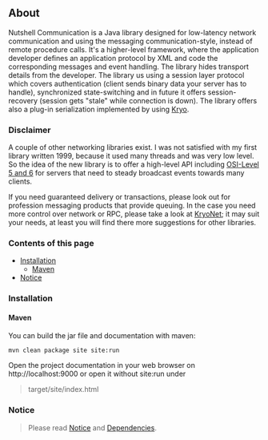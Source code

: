 ## About

Nutshell Communication is a Java library designed for low-latency network communication and using the messaging communication-style, instead of remote procedure calls. It's a higher-level framework, where the application developer defines an application protocol by XML and code the corresponding messages and event handling. The library hides transport details from the developer. The library us using a session layer protocol which covers authentication (client sends binary data your server has to handle), synchronized state-switching and in future it offers session-recovery (session gets "stale" while connection is down). The library offers also a plug-in serialization implemented by using [Kryo](https://github.com/EsotericSoftware/kryo).

### Disclaimer

A couple of other networking libraries exist. I was not satisfied with my first library written 1999, because it used many threads and was very low level. 
So the idea of the new library is to offer a high-level API including [OSI-Level 5 and 6](http://en.wikipedia.org/wiki/OSI_model) for servers that 
need to steady broadcast events towards many clients. 

If you need guaranteed delivery or transactions, please look out for profession messaging products that provide queuing.
In the case you need more control over network or RPC, please take a look at [KryoNet](https://github.com/EsotericSoftware/kryonet); 
it may suit your needs, at least you will find there more suggestions for other libraries.

### Contents of this page
* [Installation](#installation)
	* [Maven](#maven)
* [Notice](#notice)

### Installation

#### Maven

You can build the jar file and documentation with maven:

```bat
mvn clean package site site:run
```

Open the project documentation in your web browser on http://localhost:9000 
or open it without site:run under

> target/site/index.html

 
### Notice

> Please read [Notice](Notice.html) and [Dependencies](dependencies.html).
